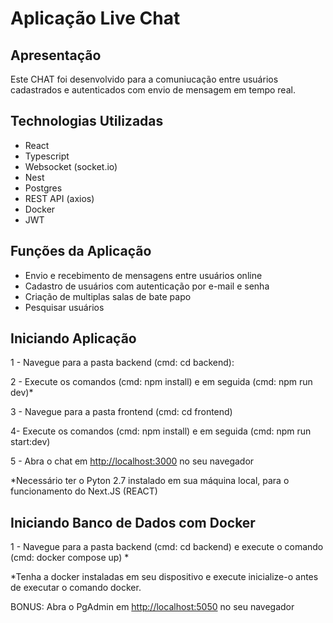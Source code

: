 # Aplicação Live Chat

## Apresentação
Este CHAT foi desenvolvido para a comuniucação entre usuários cadastrados e autenticados com envio de mensagem em tempo real.

## Technologias Utilizadas

* React
* Typescript
* Websocket (socket.io)
* Nest
* Postgres
* REST API (axios)
* Docker 
* JWT

## Funções da Aplicação

* Envio e recebimento de mensagens entre usuários online
* Cadastro de usuários com autenticação por e-mail e senha 
* Criação de multiplas salas de bate papo
* Pesquisar usuários


## Iniciando Aplicação

1 - Navegue para a pasta backend (cmd: cd backend):

2 - Execute os comandos (cmd: npm install) e em seguida (cmd: npm run dev)*

3 - Navegue para a pasta frontend (cmd: cd frontend)

4- Execute os comandos (cmd: npm install) e em seguida (cmd: npm run start:dev)

5 - Abra o chat em [http://localhost:3000](http://localhost:3000) no seu navegador

*Necessário ter o Pyton 2.7 instalado em sua máquina local, para o funcionamento do Next.JS (REACT)


## Iniciando Banco de Dados com Docker

1 - Navegue para a pasta backend (cmd: cd backend) e execute o comando (cmd: docker compose up) *

*Tenha a docker instaladas em seu dispositivo e execute inicialize-o antes de executar o comando docker.

BONUS: Abra o PgAdmin em [http://localhost:5050](http://localhost:5050) no seu navegador
